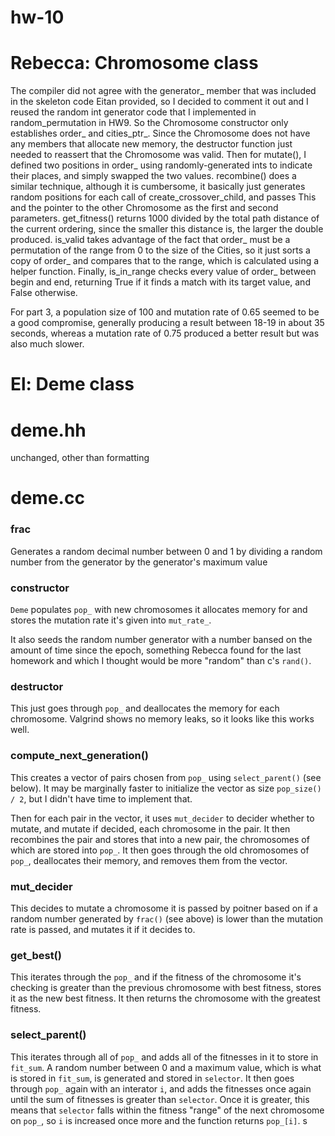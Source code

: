 # hw-10

Rebecca: Chromosome class
==============

The compiler did not agree with the generator_ member that was included in the skeleton code Eitan provided, so I decided to comment it out and I reused the random int generator code that I implemented in random_permutation in HW9. So the Chromosome constructor only establishes order_ and cities_ptr_. Since the Chromosome does not have any members that allocate new memory, the destructor function just needed to reassert that the Chromosome was valid. Then for mutate(), I defined two positions in order_ using randomly-generated ints to indicate their places, and simply swapped the two values. recombine() does a similar technique, although it is cumbersome, it basically just generates random positions for each call of create_crossover_child, and passes This and the pointer to the other Chromosome as the first and second parameters. get_fitness() returns 1000 divided by the total path distance of the current ordering, since the smaller this distance is, the larger the double produced. is_valid takes advantage of the fact that order_ must be a permutation of the range from 0 to the size of the Cities, so it just sorts a copy of order_ and compares that to the range, which is calculated using a helper function. Finally, is_in_range checks every value of order_ between begin and end, returning True if it finds a match with its target value, and False otherwise.

For part 3, a population size of 100 and mutation rate of 0.65 seemed to be a good compromise, generally producing a result between 18-19 in about 35 seconds, whereas a mutation rate of 0.75 produced a better result but was also much slower.

El: Deme class
==============

# deme.hh

unchanged, other than formatting

# deme.cc

### frac
Generates a random decimal number between 0 and 1 by dividing a random number from the generator by the generator's maximum value

### constructor

`Deme` populates `pop_` with new chromosomes it allocates memory for and stores the mutation rate it's given into `mut_rate_`.

It also seeds the random number generator with a number bansed on the amount of time since the epoch, something Rebecca found for the last homework and which I thought would be more "random" than c's `rand()`.

### destructor

This just goes through `pop_` and deallocates the memory for each chromosome. Valgrind shows no memory leaks, so it looks like this works well.

### compute_next_generation()

This creates a vector of pairs chosen from `pop_` using `select_parent()` (see below). It may be marginally faster to initialize the vector as size `pop_size() / 2`, but I didn't have time to implement that.

Then for each pair in the vector, it uses `mut_decider` to decider whether to mutate, and mutate if decided, each chromosome in the pair. It then recombines the pair and stores that into a new pair, the chromosomes of which are stored into `pop_`. It then goes through the old chromosomes of `pop_`, deallocates their memory, and removes them from the vector.

### mut_decider

This decides to mutate a chromosome it is passed by poitner based on if a random number generated by `frac()` (see above) is lower than the mutation rate is passed, and mutates it if it decides to.

### get_best()

This iterates through the `pop_` and if the fitness of the chromosome it's checking is greater than the previous chromosome with best fitness, stores it as the new best fitness. It then returns the chromosome with the greatest fitness.

### select_parent()

This iterates through all of `pop_` and adds all of the fitnesses in it to store in `fit_sum`. A random number between 0 and a maximum value, which is what is stored in `fit_sum`, is generated and stored in `selector`. It then goes through `pop_` again with an interator `i`, and adds the fitnesses once again until the sum of fitnesses is greater than `selector`. Once it is greater, this means that `selector` falls within the fitness "range" of the next chromosome on `pop_`, so `i` is increased once more and the function returns `pop_[i]`. s